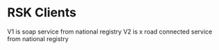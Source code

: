 <!-- gitbook-navigation: "RSK" -->
# RSK Clients

V1 is soap service from national registry
V2 is x road connected service from national registry
